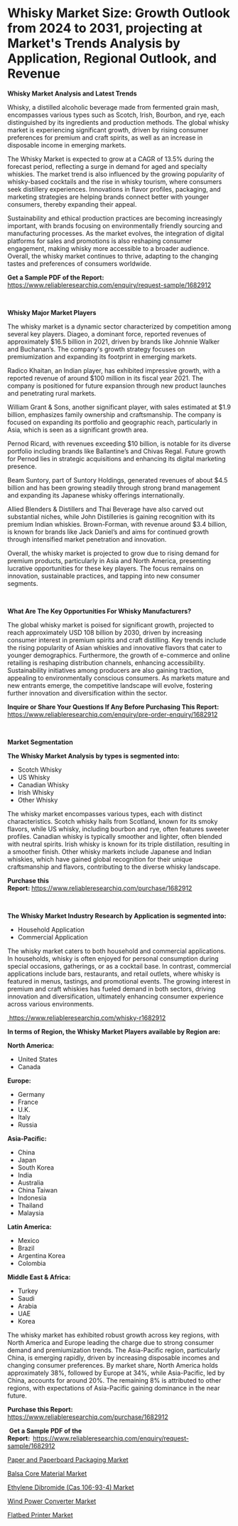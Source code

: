 <p><h1>Whisky Market Size: Growth Outlook from 2024 to 2031, projecting at Market's Trends Analysis by Application, Regional Outlook, and Revenue</h1></p><p><strong>Whisky Market Analysis and Latest Trends</strong></p>
<p><p>Whisky, a distilled alcoholic beverage made from fermented grain mash, encompasses various types such as Scotch, Irish, Bourbon, and rye, each distinguished by its ingredients and production methods. The global whisky market is experiencing significant growth, driven by rising consumer preferences for premium and craft spirits, as well as an increase in disposable income in emerging markets. </p><p>The Whisky Market is expected to grow at a CAGR of 13.5% during the forecast period, reflecting a surge in demand for aged and specialty whiskies. The market trend is also influenced by the growing popularity of whisky-based cocktails and the rise in whisky tourism, where consumers seek distillery experiences. Innovations in flavor profiles, packaging, and marketing strategies are helping brands connect better with younger consumers, thereby expanding their appeal.</p><p>Sustainability and ethical production practices are becoming increasingly important, with brands focusing on environmentally friendly sourcing and manufacturing processes. As the market evolves, the integration of digital platforms for sales and promotions is also reshaping consumer engagement, making whisky more accessible to a broader audience. Overall, the whisky market continues to thrive, adapting to the changing tastes and preferences of consumers worldwide.</p></p>
<p><strong>Get a Sample PDF of the Report:&nbsp;</strong> <a href="https://www.reliableresearchiq.com/enquiry/request-sample/1682912?utm_campaign=1137&utm_medium=2&utm_source=Github&utm_content=ia&utm_term=15102024&utm_id=whisky">https://www.reliableresearchiq.com/enquiry/request-sample/1682912</a></p>
<p>&nbsp;</p>
<p><strong>Whisky Major Market Players</strong></p>
<p><p>The whisky market is a dynamic sector characterized by competition among several key players. Diageo, a dominant force, reported revenues of approximately $16.5 billion in 2021, driven by brands like Johnnie Walker and Buchanan’s. The company's growth strategy focuses on premiumization and expanding its footprint in emerging markets.</p><p>Radico Khaitan, an Indian player, has exhibited impressive growth, with a reported revenue of around $100 million in its fiscal year 2021. The company is positioned for future expansion through new product launches and penetrating rural markets.</p><p>William Grant & Sons, another significant player, with sales estimated at $1.9 billion, emphasizes family ownership and craftsmanship. The company is focused on expanding its portfolio and geographic reach, particularly in Asia, which is seen as a significant growth area.</p><p>Pernod Ricard, with revenues exceeding $10 billion, is notable for its diverse portfolio including brands like Ballantine’s and Chivas Regal. Future growth for Pernod lies in strategic acquisitions and enhancing its digital marketing presence.</p><p>Beam Suntory, part of Suntory Holdings, generated revenues of about $4.5 billion and has been growing steadily through strong brand management and expanding its Japanese whisky offerings internationally.</p><p>Allied Blenders & Distillers and Thai Beverage have also carved out substantial niches, while John Distilleries is gaining recognition with its premium Indian whiskies. Brown-Forman, with revenue around $3.4 billion, is known for brands like Jack Daniel’s and aims for continued growth through intensified market penetration and innovation.</p><p>Overall, the whisky market is projected to grow due to rising demand for premium products, particularly in Asia and North America, presenting lucrative opportunities for these key players. The focus remains on innovation, sustainable practices, and tapping into new consumer segments.</p></p>
<p>&nbsp;</p>
<p><strong>What Are The Key Opportunities For Whisky Manufacturers?</strong></p>
<p><p>The global whisky market is poised for significant growth, projected to reach approximately USD 108 billion by 2030, driven by increasing consumer interest in premium spirits and craft distilling. Key trends include the rising popularity of Asian whiskies and innovative flavors that cater to younger demographics. Furthermore, the growth of e-commerce and online retailing is reshaping distribution channels, enhancing accessibility. Sustainability initiatives among producers are also gaining traction, appealing to environmentally conscious consumers. As markets mature and new entrants emerge, the competitive landscape will evolve, fostering further innovation and diversification within the sector.</p></p>
<p><strong>Inquire or Share Your Questions If Any Before Purchasing This Report:</strong> <a href="https://www.reliableresearchiq.com/enquiry/pre-order-enquiry/1682912?utm_campaign=1137&utm_medium=2&utm_source=Github&utm_content=ia&utm_term=15102024&utm_id=whisky">https://www.reliableresearchiq.com/enquiry/pre-order-enquiry/1682912</a></p>
<p>&nbsp;</p>
<p><strong>Market Segmentation</strong></p>
<p><strong>The Whisky Market Analysis by types is segmented into:</strong></p>
<p><ul><li>Scotch Whisky</li><li>US Whisky</li><li>Canadian Whisky</li><li>Irish Whisky</li><li>Other Whisky</li></ul></p>
<p><p>The whisky market encompasses various types, each with distinct characteristics. Scotch whisky hails from Scotland, known for its smoky flavors, while US whisky, including bourbon and rye, often features sweeter profiles. Canadian whisky is typically smoother and lighter, often blended with neutral spirits. Irish whisky is known for its triple distillation, resulting in a smoother finish. Other whisky markets include Japanese and Indian whiskies, which have gained global recognition for their unique craftsmanship and flavors, contributing to the diverse whisky landscape.</p></p>
<p><strong>Purchase this Report:&nbsp;</strong><a href="https://www.reliableresearchiq.com/purchase/1682912?utm_campaign=1137&utm_medium=2&utm_source=Github&utm_content=ia&utm_term=15102024&utm_id=whisky">https://www.reliableresearchiq.com/purchase/1682912</a></p>
<p>&nbsp;</p>
<p><strong>The Whisky Market Industry Research by Application is segmented into:</strong></p>
<p><ul><li>Household Application</li><li>Commercial Application</li></ul></p>
<p><p>The whisky market caters to both household and commercial applications. In households, whisky is often enjoyed for personal consumption during special occasions, gatherings, or as a cocktail base. In contrast, commercial applications include bars, restaurants, and retail outlets, where whisky is featured in menus, tastings, and promotional events. The growing interest in premium and craft whiskies has fueled demand in both sectors, driving innovation and diversification, ultimately enhancing consumer experience across various environments.</p></p>
<p><a href="https://www.reliableresearchiq.com/whisky-r1682912?utm_campaign=1137&utm_medium=2&utm_source=Github&utm_content=ia&utm_term=15102024&utm_id=whisky">&nbsp;https://www.reliableresearchiq.com/whisky-r1682912</a></p>
<p><strong>In terms of Region, the Whisky Market Players available by Region are:</strong></p>
<p>
    <p> <strong> North America: </strong>
        <ul>
            <li>United States</li>
            <li>Canada</li>
        </ul>
        </p> 
    <p> <strong> Europe: </strong>
        <ul>
            <li>Germany</li>
            <li>France</li>
            <li>U.K.</li>
            <li>Italy</li>
            <li>Russia</li>
        </ul>
        </p> 
    <p> <strong> Asia-Pacific: </strong>
        <ul>
            <li>China</li>
            <li>Japan</li>
            <li>South Korea</li>
            <li>India</li>
            <li>Australia</li>
            <li>China Taiwan</li>
            <li>Indonesia</li>
            <li>Thailand</li>
            <li>Malaysia</li>
        </ul>
        </p> 
    <p> <strong> Latin America: </strong>
        <ul>
            <li>Mexico</li>
            <li>Brazil</li>
            <li>Argentina Korea</li>
            <li>Colombia</li>
        </ul>
        </p> 
    <p> <strong> Middle East & Africa: </strong>
        <ul>
            <li>Turkey</li>
            <li>Saudi</li>
            <li>Arabia</li>
            <li>UAE</li>
            <li>Korea</li>
        </ul>
    </p>
    </p>
<p><p>The whisky market has exhibited robust growth across key regions, with North America and Europe leading the charge due to strong consumer demand and premiumization trends. The Asia-Pacific region, particularly China, is emerging rapidly, driven by increasing disposable incomes and changing consumer preferences. By market share, North America holds approximately 38%, followed by Europe at 34%, while Asia-Pacific, led by China, accounts for around 20%. The remaining 8% is attributed to other regions, with expectations of Asia-Pacific gaining dominance in the near future.</p></p>
<p><strong>Purchase this Report: </strong><a href="https://www.reliableresearchiq.com/purchase/1682912?utm_campaign=1137&utm_medium=2&utm_source=Github&utm_content=ia&utm_term=15102024&utm_id=whisky">https://www.reliableresearchiq.com/purchase/1682912</a></p>
<p>&nbsp;<strong>Get a Sample PDF of the Report:&nbsp;&nbsp;</strong><a href="https://www.reliableresearchiq.com/enquiry/request-sample/1682912?utm_campaign=1137&utm_medium=2&utm_source=Github&utm_content=ia&utm_term=15102024&utm_id=whisky">https://www.reliableresearchiq.com/enquiry/request-sample/1682912</a></p>
<p><strong></strong></p>
<p><p><a href="https://www.linkedin.com/pulse/paper-paperboard-packaging-market-industry-landscape-growth-towwc?utm_campaign=1137&utm_medium=2&utm_source=Github&utm_content=ia&utm_term=15102024&utm_id=whisky">Paper and Paperboard Packaging Market</a></p><p><a href="https://github.com/whitbyuhringenn/Market-Research-Report-List-1/blob/main/balsa-core-material-market.md?utm_campaign=1137&utm_medium=2&utm_source=Github&utm_content=ia&utm_term=15102024&utm_id=whisky">Balsa Core Material Market</a></p><p><a href="https://github.com/burdgexaraeqn/Market-Research-Report-List-1/blob/main/ethylene-dibromide-cas-106-93-4-market.md?utm_campaign=1137&utm_medium=2&utm_source=Github&utm_content=ia&utm_term=15102024&utm_id=whisky">Ethylene Dibromide (Cas 106-93-4) Market</a></p><p><a href="https://issuu.com/reportprime-2/docs/wind-power-converter-market-size-20_cfa6dd49108b69?utm_campaign=1137&utm_medium=2&utm_source=Github&utm_content=ia&utm_term=15102024&utm_id=whisky">Wind Power Converter Market</a></p><p><a href="https://issuu.com/reportprime-2/docs/flatbed-printer-market-size-2030.pp_f04a5c479a85b1?utm_campaign=1137&utm_medium=2&utm_source=Github&utm_content=ia&utm_term=15102024&utm_id=whisky">Flatbed Printer Market</a></p></p>